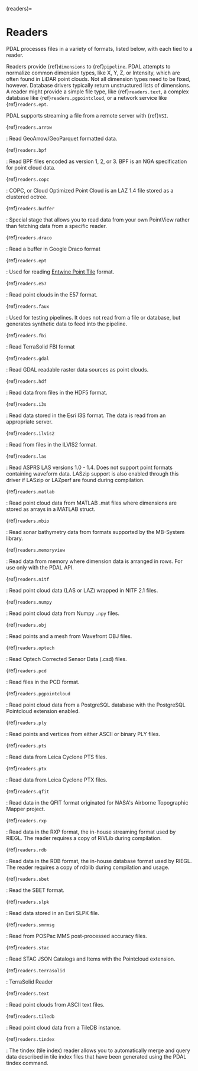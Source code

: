 (readers)=

# Readers

PDAL processes files in a variety of formats, listed below, with each
tied to a reader.

Readers provide {ref}`dimensions` to {ref}`pipeline`. PDAL attempts to
normalize common dimension types, like X, Y, Z, or Intensity, which are often
found in LiDAR point clouds. Not all dimension types need to be fixed, however.
Database drivers typically return unstructured lists of dimensions.  A reader
might provide a simple file type, like {ref}`readers.text`, a complex database
like {ref}`readers.pgpointcloud`, or a network service like {ref}`readers.ept`.

PDAL supports streaming a file from a remote server with {ref}`VSI`.

<!-- ```{toctree}
:glob: true
:hidden: true
:maxdepth: 1

readers.arrow
readers.bpf
readers.buffer
readers.copc
readers.draco
readers.ept
readers.e57
readers.faux
readers.fbi
readers.gdal
readers.hdf
readers.i3s
readers.ilvis2
readers.las
readers.matlab
readers.memoryview
readers.mbio
readers.nitf
readers.numpy
readers.obj
readers.optech
readers.pcd
readers.pgpointcloud
readers.ply
readers.pts
readers.ptx
readers.qfit
readers.rdb
readers.rxp
readers.sbet
readers.smrmsg
readers.slpk
readers.stac
readers.terrasolid
readers.text
readers.tiledb
readers.tindex
``` -->

{ref}`readers.arrow`

: Read GeoArrow/GeoParquet formatted data.

{ref}`readers.bpf`

: Read BPF files encoded as version 1, 2, or 3. BPF is an NGA specification
  for point cloud data.

{ref}`readers.copc`

: COPC, or Cloud Optimized Point Cloud is an LAZ 1.4 file stored as a
  clustered octree.

{ref}`readers.buffer`

: Special stage that allows you to read data from your own PointView rather
  than fetching data from a specific reader.

{ref}`readers.draco`

: Read a buffer in Google Draco format

{ref}`readers.ept`

: Used for reading [Entwine Point Tile](https://entwine.io) format.

{ref}`readers.e57`

: Read point clouds in the E57 format.

{ref}`readers.faux`

: Used for testing pipelines. It does not read from a file or database, but
  generates synthetic data to feed into the pipeline.

{ref}`readers.fbi`

: Read TerraSolid FBI format

{ref}`readers.gdal`

: Read GDAL readable raster data sources as point clouds.

{ref}`readers.hdf`

: Read data from files in the HDF5 format.

{ref}`readers.i3s`

: Read data stored in the Esri I3S format.  The data is read from an
  appropriate server.

{ref}`readers.ilvis2`

: Read from files in the ILVIS2 format.

{ref}`readers.las`

: Read ASPRS LAS versions 1.0 - 1.4. Does not support point formats
  containing waveform data. LASzip support is also enabled through this
  driver if LASzip  or LAZperf are found during compilation.

{ref}`readers.matlab`

: Read point cloud data from MATLAB .mat files where dimensions are stored as
  arrays in a MATLAB struct.

{ref}`readers.mbio`

: Read sonar bathymetry data from formats supported by the MB-System library.

{ref}`readers.memoryview`

: Read data from memory where dimension data is arranged in rows.  For
  use only with the PDAL API.

{ref}`readers.nitf`

: Read point cloud data (LAS or LAZ) wrapped in NITF 2.1 files.

{ref}`readers.numpy`

: Read point cloud data from Numpy `.npy` files.

{ref}`readers.obj`

: Read points and a mesh from Wavefront OBJ files.

{ref}`readers.optech`

: Read Optech Corrected Sensor Data (.csd) files.

{ref}`readers.pcd`

: Read files in the PCD format.

{ref}`readers.pgpointcloud`

: Read point cloud data from a PostgreSQL database with the PostgreSQL
  Pointcloud extension enabled.

{ref}`readers.ply`

: Read points and vertices from either ASCII or binary PLY files.

{ref}`readers.pts`

: Read data from Leica Cyclone PTS files.

{ref}`readers.ptx`

: Read data from Leica Cyclone PTX files.

{ref}`readers.qfit`

: Read data in the QFIT format originated for NASA's Airborne Topographic
  Mapper project.

{ref}`readers.rxp`

: Read data in the RXP format, the in-house streaming format used by RIEGL.
  The reader requires a copy of RiVLib during compilation.

{ref}`readers.rdb`

: Read data in the RDB format, the in-house database format used by RIEGL.
  The reader requires a copy of rdblib during compilation and usage.

{ref}`readers.sbet`

: Read the SBET format.

{ref}`readers.slpk`

: Read data stored in an Esri SLPK file.

{ref}`readers.smrmsg`

: Read from POSPac MMS post-processed accuracy files.

{ref}`readers.stac`

: Read STAC JSON Catalogs and Items with the Pointcloud extension.

{ref}`readers.terrasolid`

: TerraSolid Reader

{ref}`readers.text`

: Read point clouds from ASCII text files.

{ref}`readers.tiledb`

: Read point cloud data from a TileDB instance.

{ref}`readers.tindex`

: The tindex (tile index) reader allows you to automatically merge and query
  data described in tile index files that have been generated using the PDAL
  tindex command.
